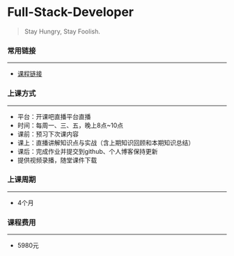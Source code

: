 # Full-Stack-Developer

> Stay Hungry, Stay Foolish.

### 常用链接

---

- [课程链接](http://student.kaikeba.com/course/50/path)

### 上课方式

---

- 平台：开课吧直播平台直播
- 时间：每周一、三、五，晚上8点~10点
- 课前：预习下次课内容
- 课上：直播讲解知识点与实战（含上期知识回顾和本期知识总结）
- 课后：完成作业并提交到github、个人博客保持更新
- 提供视频录播，随堂课件下载

### 上课周期

---

- 4个月

### 课程费用

---

- 5980元

